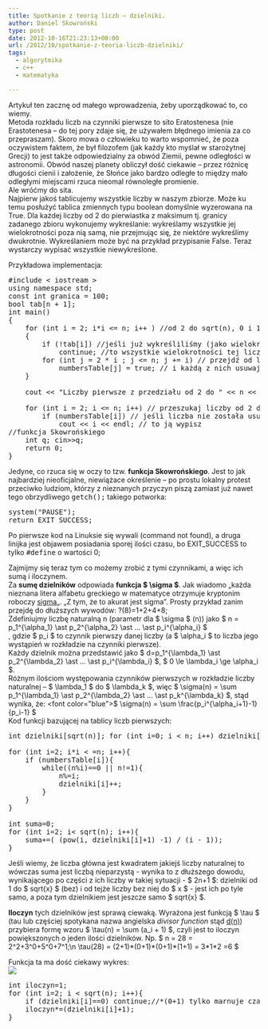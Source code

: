 ```yaml
---
title: Spotkanie z teorią liczb – dzielniki.
author: Daniel Skowroński
type: post
date: 2012-10-16T21:23:13+00:00
url: /2012/10/spotkanie-z-teoria-liczb-dzielniki/
tags:
  - algorytmika
  - c++
  - matematyka

---
```

  
  
  
Artykuł ten zacznę od małego wprowadzenia, żeby uporządkować to, co wiemy.  
Metoda rozkładu liczb na czynniki pierwsze to sito Eratostenesa (nie Erastotenesa &#8211; do tej pory zdaje się, że używałem błędnego imienia za co przepraszam). Skoro mowa o człowieku to warto wspomnieć, że poza oczywistem faktem, że był filozofem (jak każdy kto myślał w starożytnej Grecji) to jest także odpowiedzialny za obwód Ziemii, pewne odległości w astronomii. Obwód naszej planety obliczył dość ciekawie &#8211; przez różnicę długości cienii i założenie, że Słońce jako bardzo odległe to między mało odległymi miejscami rzuca nieomal równoległe promienie.  
Ale wróćmy do sita.  
Najpierw jakoś tablicujemy wszystkie liczby w naszym zbiorze. Może ku temu posłużyć tablica zmiennych typu boolean domyślnie wyzerowana na True. Dla każdej liczby od 2 do pierwiastka z maksimum tj. granicy zadanego zbioru wykonujemy wykreślanie: wykreślamy wszystkie jej wielokrotności poza nią samą, nie przejmując się, że niektóre wykreślimy dwukrotnie. Wykreślaniem może być na przykład przypisanie False. Teraz wystarczy wypisać wszystkie niewykreślone.  
  
Przykładowa implementacja:

<pre class="EnlighterJSRAW cpp">#include &lt; iostream >
using namespace std;
const int granica = 100;
bool tab[n + 1];  
int main()
{
    for (int i = 2; i*i &lt;= n; i++ ) //od 2 do sqrt(n), 0 i 1 nie są pierwsze, poza tym przez 0 nic się nie dzieli ;)
    {
        if (!tab[i]) //jeśli już wykreśliliśmy (jako wielokrotność liczby mniejszej)
            continue; //to wszystkie wielokrotności tej liczby są już wykreślone i nie mamy co robić
        for (int j = 2 * i ; j &lt;= n; j += i) // przejdź od liczby 2 * i do n przesuwając się o i
            numbersTable[j] = true; // i każdą z nich usuwaj ze zbioru
    }
 
    cout &lt;&lt; "Liczby pierwsze z przedziału od 2 do " &lt;&lt; n &lt;&lt; ":" &lt;&lt; endl;
 
    for (int i = 2; i &lt;= n; i++) // przeszukaj liczby od 2 do n
        if (numbersTable[i]) // jeśli liczba nie została usunięta ze zbioru
            cout &lt;&lt; i &lt;&lt; endl; // to ją wypisz
//funkcja Skowrońskiego
    int q; cin>>q;
    return 0;
}
</pre>

Jedyne, co rzuca się w oczy to tzw. **funkcja Skowrońskiego**. Jest to jak najbardziej nieoficjalne, niewiążace określenie &#8211; po prostu lokalny protest przeciwko ludziom, którzy z nieznanych przyczyn piszą zamiast już nawet tego obrzydliwego <kbd>getch();</kbd> takiego potworka:

<pre class="EnlighterJSRAW cpp">system("PAUSE");
return EXIT_SUCCESS; </pre>

Po pierwsze kod na Linuksie się wywali (command not found), a druga linijka jest objawem posiadania sporej ilości czasu, bo EXIT_SUCCESS to tylko <kbd>#define</kbd> o wartości 0;

Zajmijmy się teraz tym co możemy zrobić z tymi czynnikami, a więc ich sumą i iloczynem.  
Za **sumę dzielników** odpowiada **funkcja $ \sigma $**. Jak wiadomo &#8222;każda nieznana litera alfabetu greckiego w matematyce otrzymuje kryptonim roboczy <u>sigma</u>&#8222;. &#8222;Z tym, że to akurat jest sigma&#8221;. Prosty przykład zanim przejdę do dłuższych wywodów: ?(8)=1+2+4+8;  
Zdefiniujmy liczbę naturalną n (parametr dla $ \sigma $ (n)) jako $ n = p\_1^{\alpha\_1} \ast p\_2^{\alpha\_2} \ast &#8230; \ast p\_i^{\alpha\_i} $  
, gdzie $ p\_i $ to czynnik pierwszy danej liczby (a $ \alpha\_i $ to liczba jego wystąpień w rozkładzie na czynniki pierwsze).  
Każdy dzielnik można przedstawić jako $ d=p\_1^{\lambda\_1} \ast p\_2^{\lambda\_2} \ast &#8230; \ast p\_i^{\lambda\_i} $, $ 0 \le \lambda\_i \ge \alpha\_i $.  
Różnym ilościom występowania czynników pierwszych w rozkładzie liczby naturalnej &#8211; $ \lambda\_1 $ do $ \lambda\_k $, więc $ \sigma(n) = \sum p\_1^{\lambda\_1} \ast p\_2^{\lambda\_2} \ast &#8230; \ast p\_k^{\lambda\_k} $, stąd wynika, że:  
<font color="blue">$ \sigma(n) = \sum \frac{p_i^{\alpha_i+1}-1}{p_i-1} $</font>  
Kod funkcji bazującej na tablicy liczb pierwszych:

<pre class="EnlighterJSRAW cpp">int dzielniki[sqrt(n)]; for (int i=0; i &lt; n; i++) dzielniki[i]=0;

for (int i=2; i*i &lt; =n; i++){
	if (numbersTable[i]){
		while((n%i)==0 || n!=1){
			n%=i;
			dzielniki[i]++;
		}
	}
}

int suma=0;
for (int i=2; i&lt; sqrt(n); i++){
	suma+=( (pow(i, dzielniki[i]+1) -1) / (i - 1));
}
</pre>

Jeśli wiemy, że liczba główna jest kwadratem jakiejś liczby naturalnej to wówczas suma jest liczbą nieparzystą - wynika to z dłuższego dowodu, wynikającego po części z ich liczby w takiej sytuacji - $ 2n+1 $: dzielniki od 1 do $ sqrt{x} $ (bez) i od tejże liczby bez niej do $ x $ - jest ich po tyle samo, a poza tym dzielnikiem jest jeszcze samo $ sqrt{x} $.

**Iloczyn** tych dzielników jest sprawą ciewaką. Wyrażona jest funkcją $ \tau $ (tau lub częściej spotykana nazwa angielska _divisor function_ stąd <u>d(n)</u>) przybiera formę wzoru $ \tau(n) = \sum (a_i + 1) $, czyli jest to iloczyn powiększonych o jeden ilości dzielników. Np. $ n = 28 = 2^2+3^0+5^0+7^1;\n \tau(28) = (2+1)\*(0+1)\*(0+1)\*(1+1) = 3\*1*2 =6 $  
  
Funkcja ta ma dość ciekawy wykres:  
<img decoding="async" src="http://upload.wikimedia.org/wikipedia/commons/thumb/2/20/Divisor.svg/600px-Divisor.svg.png" /> 

<pre class="EnlighterJSRAW cpp">int iloczyn=1;
for (int i=2; i &lt; sqrt(n); i++){
	if (dzielniki[i]==0) continue;//*(0+1) tylko marnuje czas
	iloczyn*=(dzielniki[i]+1);
}
</pre>